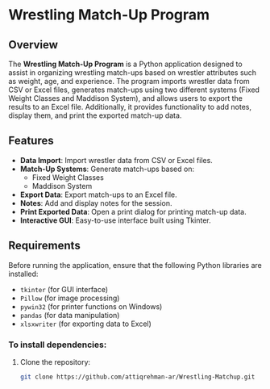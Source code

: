 # Wrestling Match-Up Program

## Overview
The **Wrestling Match-Up Program** is a Python application designed to assist in organizing wrestling match-ups based on wrestler attributes such as weight, age, and experience. The program imports wrestler data from CSV or Excel files, generates match-ups using two different systems (Fixed Weight Classes and Maddison System), and allows users to export the results to an Excel file. Additionally, it provides functionality to add notes, display them, and print the exported match-up data.

## Features
- **Data Import**: Import wrestler data from CSV or Excel files.
- **Match-Up Systems**: Generate match-ups based on:
  - Fixed Weight Classes
  - Maddison System
- **Export Data**: Export match-ups to an Excel file.
- **Notes**: Add and display notes for the session.
- **Print Exported Data**: Open a print dialog for printing match-up data.
- **Interactive GUI**: Easy-to-use interface built using Tkinter.

## Requirements
Before running the application, ensure that the following Python libraries are installed:
- `tkinter` (for GUI interface)
- `Pillow` (for image processing)
- `pywin32` (for printer functions on Windows)
- `pandas` (for data manipulation)
- `xlsxwriter` (for exporting data to Excel)

### To install dependencies:
1. Clone the repository:
   ```bash
   git clone https://github.com/attiqrehman-ar/Wrestling-Matchup.git
